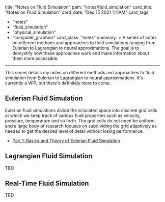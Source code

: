 title: "Notes on Fluid Simulation"
path: "notes/fluid_simulation"
card_title: "Notes on Fluid Simulation"
card_date: "Dec 15 2021 1:11AM"
card_tags:
- "notes"
- "fluid_simulation"
- "physical_simulation"
- "computer_graphics"
card_class: "notes"
summary: >
  A series of notes on different methods and approaches to fluid simulations
  ranging from Eulerian to Lagrangian to neural approximations. The goal is to
  demystify how these approaches work and make information about them more
  accessible.

---

This series details my notes on different methods and approaches to fluid
simulation from Eulerian to Lagrangian to neural approximations. It's currently
a WIP, but there's definitely more to come.

## Eulerian Fluid Simulation

Eulerian fluid simulations divide the simulated space into discrete grid cells
at which we keep track of various fluid properties such as velocity, pressure,
temperature and so forth. The grid cells do not need be uniform and a large body
of research focuses on subdividing the grid adaptively as needed to get the
desired level of detail without losing performance.

- [Part 1: Basics and Theory of Eulerian Fluid Simulation](/notes/eulerian_fluid_sim_p1/)

## Lagrangian Fluid Simulation

TBD

## Real-Time Fluid Simulation

TBD
